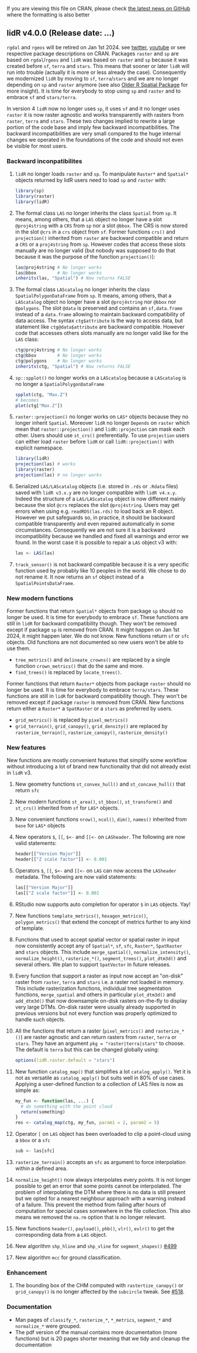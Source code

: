 If you are viewing this file on CRAN, please check [the latest news on GitHub](https://github.com/r-lidar/lidR/blob/master/NEWS.md) where the formatting is also better

## lidR v4.0.0 (Release date: ...)

`rgdal` and `rgeos` will be retired on Jan 1st 2024. see [twitter](https://twitter.com/RogerBivand/status/1407705212538822656), [youtube](https://www.youtube.com/watch?v=cK08bxUJn5A) or see respective package descriptions on CRAN. Packages `raster` and `sp` are based on `rgdal`/`rgeos` and `lidR` was based on `raster` and `sp` because it was created before `sf`, `terra` and `stars`. This means that sooner or later `lidR` will run into trouble (actually it is more or less already the case). Consequently we modernized `lidR` by moving to `sf`, `terra`/`stars` and we are no longer depending on `sp` and `raster` anymore (see also [Older R Spatial Package](https://keen-swartz-3146c4.netlify.app/older.html) for more insight). It is time for everybody to stop using `sp` and `raster` and to embrace `sf` and `stars/terra`.

In version 4 `lidR` now no longer uses `sp`, it uses `sf` and it no longer uses `raster` it is now raster agnostic and works transparently with rasters from `raster`, `terra` and `stars`. These two changes implied to rewrite a large portion of the code base and imply few backward incompatibilities. The backward incompatibilities are very small compared to the huge internal changes we operated in the foundations of the code and should not even be visible for most users.

### Backward inconpatibilites

1. `lidR` no longer loads `raster` and `sp`. To manipulate `Raster*` and `Spatial*` objects returned by lidR users need to load `sp` and `raster` with:
    ```r
    library(sp)
    library(raster)
    library(lidR)
    ```

2. The formal class `LAS` no longer inherits the class `Spatial` from `sp`. It means, among others, that a `LAS` object no longer have a slot `@proj4string` with a `CRS` from `sp` nor a slot `@bbox`. The CRS is now stored in the slot `@crs` in a `crs` object from `sf`. Former functions `crs()` and `projection()` inherited from `raster` are backward compatible and return a `CRS` or a `proj4string` from `sp`. However codes that access these slots manually are no longer valid (but nobody was supposed to do that because it was the purpose of the function `projection()`):
    ```r
    las@proj4string # No longer works
    las@bbox        # No longer works
    inherits(las, "Spatial") # Now returns FALSE
    ```

3. The formal class `LAScatalog` no longer inherits the class `SpatialPolygonDataFrame` from `sp`. It means, among others, that a `LAScatalog` object no longer have a slot `@proj4string` nor `@bbox` nor `@polygons`. The slot `@data` is preserved and contains an `sf,data.frame` instead of a `data.frame` allowing to maintain backward compatibility of data access. The syntax `ctg$attribute` is the way to access data, but statement like `ctg@data$attribute` are backward compatible. However code that accesses others slots manually are no longer valid like for the `LAS` class:
    ```r
    ctg@proj4string # No longer works
    ctg@bbox        # No longer works
    ctg@polygons    # No longer works
    inherits(ctg, "Spatial") # Now returns FALSE
    ```

4. `sp::spplot()` no longer works on a `LAScatalog` because a `LAScatalog` is no longer a `SpatialPolygonDataFrame`
    ```r
    spplot(ctg, "Max.Z")
    # becomes
    plot(ctg["Max.Z"])
    ```
    
5. `raster::projection()` no longer works on `LAS*` objects because they no longer inherit `Spatial`. Moreover `lidR` no longer `Depends` on `raster` which mean that `raster::projection()` and `lidR::projection` can mask each other. Users should use `st_crs()` preferentially. To use `projection` users can either load `raster` before `lidR` or call `lidR::projection()` with explicit namespace.

    ```r
    library(lidR)
    projection(las) # works
    library(raster)
    projection(las) # no longer works
    ```

6. Serialized `LAS/LAScatalog` objects (i.e. stored in `.rds` or `.Rdata` files) saved with `lidR v3.x.y` are no longer compatible with `lidR v4.x.y`. Indeed the structure of a `LAS/LAScatalog` object is now different mainly because the slot `@crs` replaces the slot `@proj4string`. Users may get errors when using e.g. `readRDS(las.rds)` to load back an R object. However we put safeguards so, in practice, it should be backward compatible transparently and even repaired automatically in some circumstances. Consequently we are not sure it is a backward incompatibility because we handled and fixed all warnings and error we found. In the worst case it is possible to repair a `LAS` object v3 with:
    ```r
    las <- LAS(las)
    ```

7. `track_sensor()` is not backward compatible because it is a very specific function used by probably like 10 peoples in the world. We chose to do not rename it. It now returns an `sf` object instead of a `SpatialPointsDataFrame`.

### New modern functions

Former functions that return `Spatial*` objects from package `sp` should no longer be used. It is time for everybody to embrace `sf`. These functions are still in `lidR` for backward compatibility though. They won't be removed except if package `sp` is removed from CRAN. It might happen on Jan 1st 2024, it might happen later. We do not know. New functions return `sf` or `sfc` objects. Old functions are not documented so new users won't be able to use them.

- `tree_metrics()` and `delineate_crowns()` are replaced by a single function `crown_metrics()` that do the same and more.
- `find_trees()` is replaced by `locate_trees()`.

Former functions that return `Raster*` objects from package `raster` should no longer be used. It is time for everybody to embrace `terra/stars`. These functions are still in `lidR` for backward compatibility though.  They won't be removed except if package `raster` is removed from CRAN. New functions return either a `Raster*` a `SpatRaster` or a `stars` as preferred by users.

- `grid_metrics()` is replaced by `pixel_metrics()`
- `grid_terrain()`, `grid_canopy()`, `grid_density()` are replaced by `rasterize_terrain()`, `rasterize_canopy()`, `rasterize_density()` 

### New features

New functions are mostly convenient features that simplify some workflow without introducing a lot of brand new functionality that did not already exist in `lidR` v3.

1. New geometry functions `st_convex_hull()` and `st_concave_hull()` that return `sfc`

2. New modern functions `st_area()`, `st_bbox()`, `st_transform()` and `st_crs()` inherited from `sf` for `LAS*` objects.

3. New convenient functions `nrow()`, `ncol()`, `dim()`, `names()` inherited from `base` for `LAS*` objects

4. New operators `$`,  `[[`, `$<-` and `[[<-` on `LASheader`. The following are now valid statements:
    ```r
    header[["Version Major"]]
    header[["Z scale factor"]] <- 0.001
    ```

5. Operators  `$`,  `[[`, `$<-` and `[[<-` on `LAS` can now access the `LASheader` metadata. The following are now valid statements:
    ```r
    las[["Version Major"]]
    las[["Z scale factor"]] <- 0.001
    ```

6. RStudio now supports auto completion for operator `$` in `LAS` objects. Yay!

7. New functions `template_metrics()`, `hexagon_metrics()`, `polygon_metrics()` that extend the concept of metrics further to any kind of template.

8. Functions that used to accept spatial vector or spatial raster in input now consistently accept any of `Spatial*`, `sf`, `sfc`, `Raster*`, `SpatRaster` and `stars` objects. This include `merge_spatial()`, `normalize_intensity()`, `normalize_height()`, `rasterize_*()`, `segment_trees()`, `plot_dtm3d()` and several others. We plan to support `SpatVector` in future releases.

9. Every function that support a raster as input now accept an "on-disk" raster from `raster`, `terra` and `stars`  i.e. a raster not loaded in memory. This include rasterization functions, individual tree segmentation functions, `merge_spatial` and others in particular `plot_dtm3d()` and `add_dtm3d()` that now downsample on-disk rasters on-the-fly to display very large DTMs. On-disk raster were usually already supported in previous versions but not every function was properly optimized to handle such objects.

10. All the functions that return a raster (`pixel_metrics()` and `rasterize_*()`) are raster agnostic and can return rasters from `raster`, `terra` or `stars`. They have an argument `pkg = "raster|terra|stars"` to choose. The default is `terra` but this can be changed globally using:
    ```r
    options(lidR.raster.default = "stars")
    ```

11. New function `catalog_map()` that simplifies a lot `catalog_apply()`. Yet it is not as versatile as `catalog_apply()` but suits well in 80% of use cases. Applying a user-defined function to a collection of LAS files is now as simple as:
    ```r
    my_fun <- function(las, ...) {
      # do something with the point cloud
      return(something)
    }
    res <- catalog_map(ctg, my_fun, param1 = 2, param2 = 5)
    ```

12. Operator `[` on `LAS` object has been overloaded to clip a point-cloud using a `bbox` or a `sfc`
    ```r
    sub <- las[sfc]
    ```
  
13. `rasterize_terrain()` accepts an `sfc` as argument to force interpolation within a defined area.

14. `normalize_height()` now always interpolates every points. It is not longer possible to get an error that some points cannot be interpolated. The problem of interpolating the DTM where there is no data is still present but we opted for a nearest neighbour approach with a warning instead of a failure. This prevent the method from failing after hours of computation for special cases somewhere in the file collection. This also means we removed the `na.rm` option that is no longer relevant.

15. New functions `header()`, `payload()`, `phb()`, `vlr()`, `evlr()` to get the corresponding data from a `LAS` object.


16. New algorithm `shp_hline` and `shp_vline` for `segment_shapes()` [#499](https://github.com/r-lidar/lidR/issues/499)

17. New algorithm `mcc` for ground classification.

### Enhancement

1. The bounding box of the CHM computed with `rastertize_canopy()` or `grid_canopy()` is no longer affected by the `subcircle` tweak. See [#518](https://github.com/r-lidar/lidR/issues/518).

### Documentation

- Man pages of `classify_*`, `rasterize_*`, `*_metrics`, `segment_*` and `normalize_*` were grouped.
- The pdf version of the manual contains more documentation (more functions) but is 20 pages shorter meaning that we tidy and cleanup the documentation


